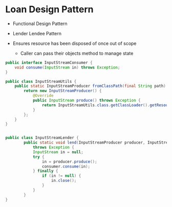 # Loan Design Pattern

- Functional Design Pattern
- Lender Lendee Pattern

- Ensures resource has been disposed of once out of scope
  - Caller can pass their objects method to manage state

```java
public interface InputStreamConsumer {
    void consume(InputStream in) throws Exception;
}

public class InputStreamUtils {
    public static InputStreamProducer fromClassPath(final String path) {
        return new InputStreamProducer() {
            @Override
            public InputStream produce() throws Exception {
                return InputStreamUtils.class.getClassLoader().getResourceAsStream(path);
            }
        };
    }
}


public class InputStreamLender {
        public static void lend(InputStreamProducer producer, InputStreamConsumer consumer)
            throws Exception {
            InputStream in = null;
            try {
                in = producer.produce();
                consumer.consume(in);
            } finally {
                if (in != null) {
                    in.close();
                }
            }
        }
}
```
